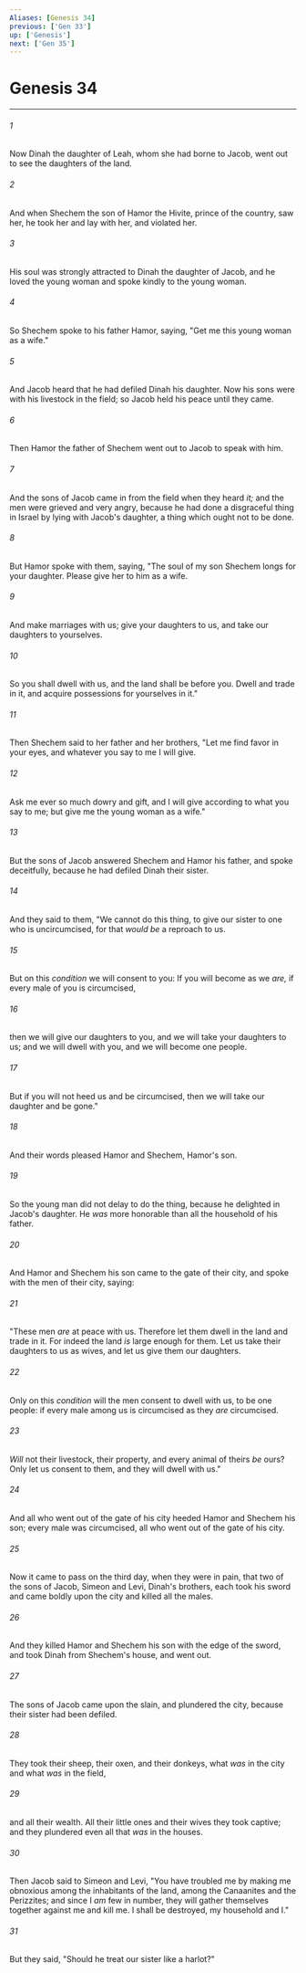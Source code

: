 ```yaml
---
Aliases: [Genesis 34]
previous: ['Gen 33']
up: ['Genesis']
next: ['Gen 35']
---
```

# Genesis 34

***


###### 1 
Now Dinah the daughter of Leah, whom she had borne to Jacob, went out to see the daughters of the land. 

###### 2 
And when Shechem the son of Hamor the Hivite, prince of the country, saw her, he took her and lay with her, and violated her. 

###### 3 
His soul was strongly attracted to Dinah the daughter of Jacob, and he loved the young woman and spoke kindly to the young woman. 

###### 4 
So Shechem spoke to his father Hamor, saying, "Get me this young woman as a wife." 

###### 5 
And Jacob heard that he had defiled Dinah his daughter. Now his sons were with his livestock in the field; so Jacob held his peace until they came. 

###### 6 
Then Hamor the father of Shechem went out to Jacob to speak with him. 

###### 7 
And the sons of Jacob came in from the field when they heard _it;_ and the men were grieved and very angry, because he had done a disgraceful thing in Israel by lying with Jacob's daughter, a thing which ought not to be done. 

###### 8 
But Hamor spoke with them, saying, "The soul of my son Shechem longs for your daughter. Please give her to him as a wife. 

###### 9 
And make marriages with us; give your daughters to us, and take our daughters to yourselves. 

###### 10 
So you shall dwell with us, and the land shall be before you. Dwell and trade in it, and acquire possessions for yourselves in it." 

###### 11 
Then Shechem said to her father and her brothers, "Let me find favor in your eyes, and whatever you say to me I will give. 

###### 12 
Ask me ever so much dowry and gift, and I will give according to what you say to me; but give me the young woman as a wife." 

###### 13 
But the sons of Jacob answered Shechem and Hamor his father, and spoke deceitfully, because he had defiled Dinah their sister. 

###### 14 
And they said to them, "We cannot do this thing, to give our sister to one who is uncircumcised, for that _would be_ a reproach to us. 

###### 15 
But on this _condition_ we will consent to you: If you will become as we _are,_ if every male of you is circumcised, 

###### 16 
then we will give our daughters to you, and we will take your daughters to us; and we will dwell with you, and we will become one people. 

###### 17 
But if you will not heed us and be circumcised, then we will take our daughter and be gone." 

###### 18 
And their words pleased Hamor and Shechem, Hamor's son. 

###### 19 
So the young man did not delay to do the thing, because he delighted in Jacob's daughter. He _was_ more honorable than all the household of his father. 

###### 20 
And Hamor and Shechem his son came to the gate of their city, and spoke with the men of their city, saying: 

###### 21 
"These men _are_ at peace with us. Therefore let them dwell in the land and trade in it. For indeed the land _is_ large enough for them. Let us take their daughters to us as wives, and let us give them our daughters. 

###### 22 
Only on this _condition_ will the men consent to dwell with us, to be one people: if every male among us is circumcised as they _are_ circumcised. 

###### 23 
_Will_ not their livestock, their property, and every animal of theirs _be_ ours? Only let us consent to them, and they will dwell with us." 

###### 24 
And all who went out of the gate of his city heeded Hamor and Shechem his son; every male was circumcised, all who went out of the gate of his city. 

###### 25 
Now it came to pass on the third day, when they were in pain, that two of the sons of Jacob, Simeon and Levi, Dinah's brothers, each took his sword and came boldly upon the city and killed all the males. 

###### 26 
And they killed Hamor and Shechem his son with the edge of the sword, and took Dinah from Shechem's house, and went out. 

###### 27 
The sons of Jacob came upon the slain, and plundered the city, because their sister had been defiled. 

###### 28 
They took their sheep, their oxen, and their donkeys, what _was_ in the city and what _was_ in the field, 

###### 29 
and all their wealth. All their little ones and their wives they took captive; and they plundered even all that _was_ in the houses. 

###### 30 
Then Jacob said to Simeon and Levi, "You have troubled me by making me obnoxious among the inhabitants of the land, among the Canaanites and the Perizzites; and since I _am_ few in number, they will gather themselves together against me and kill me. I shall be destroyed, my household and I." 

###### 31 
But they said, "Should he treat our sister like a harlot?"
